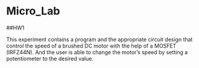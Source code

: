 # Micro_Lab


##HW1

This experiment contains a program and the appropriate circuit design that control the speed of
a brushed DC motor with the help of a MOSFET (IRFZ44N). And the user is able to change the motor’s
speed by setting a potentiometer to the desired value.
